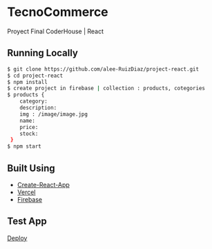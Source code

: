 # TecnoCommerce

Proyect Final CoderHouse | React

## Running Locally

```sh
$ git clone https://github.com/alee-RuizDiaz/project-react.git
$ cd project-react
$ npm install
$ create project in firebase | collection : products, cotegories
$ products {
    category:
    description:
    img : /image/image.jpg
    name:
    price:
    stock:
 }
$ npm start
```

## Built Using

- [Create-React-App](https://create-react-app.dev/)
- [Vercel](https://vercel.com)
- [Firebase](https://firebase.com)

## Test App

[Deploy](https://tecnocommerce-opal.vercel.app/)
